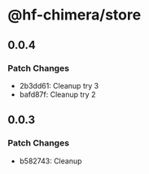 # @hf-chimera/store

## 0.0.4

### Patch Changes

- 2b3dd61: Cleanup try 3
- bafd87f: Cleanup try 2

## 0.0.3

### Patch Changes

- b582743: Cleanup
